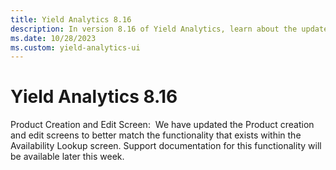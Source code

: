 ```yaml
---
title: Yield Analytics 8.16
description: In version 8.16 of Yield Analytics, learn about the updated Product Creation and Edit Screen. 
ms.date: 10/28/2023
ms.custom: yield-analytics-ui
---
```


# Yield Analytics 8.16

Product Creation and Edit Screen:  We have updated the Product creation and edit screens to better match the functionality that exists within the Availability Lookup screen. Support documentation for this functionality will be available later this week.
